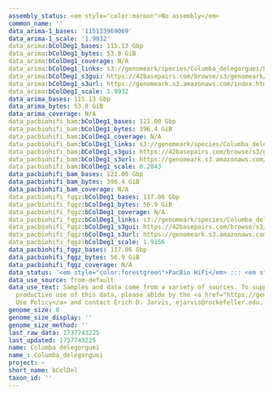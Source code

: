 ```yaml
---
assembly_status: <em style="color:maroon">No assembly</em>
common_name: ''
data_arima-1_bases: '115133969069'
data_arima-1_scale: '1.9932'
data_arima:bColDeg1_bases: 115.13 Gbp
data_arima:bColDeg1_bytes: 53.8 GiB
data_arima:bColDeg1_coverage: N/A
data_arima:bColDeg1_links: s3://genomeark/species/Columba_delegorguei/bColDeg1/genomic_data/arima/<br>
data_arima:bColDeg1_s3gui: https://42basepairs.com/browse/s3/genomeark/species/Columba_delegorguei/bColDeg1/genomic_data/arima/
data_arima:bColDeg1_s3url: https://genomeark.s3.amazonaws.com/index.html?prefix=species/Columba_delegorguei/bColDeg1/genomic_data/arima/
data_arima:bColDeg1_scale: 1.9932
data_arima_bases: 115.13 Gbp
data_arima_bytes: 53.8 GiB
data_arima_coverage: N/A
data_pacbiohifi_bam:bColDeg1_bases: 121.00 Gbp
data_pacbiohifi_bam:bColDeg1_bytes: 396.4 GiB
data_pacbiohifi_bam:bColDeg1_coverage: N/A
data_pacbiohifi_bam:bColDeg1_links: s3://genomeark/species/Columba_delegorguei/bColDeg1/genomic_data/pacbio_hifi/<br>
data_pacbiohifi_bam:bColDeg1_s3gui: https://42basepairs.com/browse/s3/genomeark/species/Columba_delegorguei/bColDeg1/genomic_data/pacbio_hifi/
data_pacbiohifi_bam:bColDeg1_s3url: https://genomeark.s3.amazonaws.com/index.html?prefix=species/Columba_delegorguei/bColDeg1/genomic_data/pacbio_hifi/
data_pacbiohifi_bam:bColDeg1_scale: 0.2843
data_pacbiohifi_bam_bases: 121.00 Gbp
data_pacbiohifi_bam_bytes: 396.4 GiB
data_pacbiohifi_bam_coverage: N/A
data_pacbiohifi_fqgz:bColDeg1_bases: 117.06 Gbp
data_pacbiohifi_fqgz:bColDeg1_bytes: 56.9 GiB
data_pacbiohifi_fqgz:bColDeg1_coverage: N/A
data_pacbiohifi_fqgz:bColDeg1_links: s3://genomeark/species/Columba_delegorguei/bColDeg1/genomic_data/pacbio_hifi/<br>
data_pacbiohifi_fqgz:bColDeg1_s3gui: https://42basepairs.com/browse/s3/genomeark/species/Columba_delegorguei/bColDeg1/genomic_data/pacbio_hifi/
data_pacbiohifi_fqgz:bColDeg1_s3url: https://genomeark.s3.amazonaws.com/index.html?prefix=species/Columba_delegorguei/bColDeg1/genomic_data/pacbio_hifi/
data_pacbiohifi_fqgz:bColDeg1_scale: 1.9156
data_pacbiohifi_fqgz_bases: 117.06 Gbp
data_pacbiohifi_fqgz_bytes: 56.9 GiB
data_pacbiohifi_fqgz_coverage: N/A
data_status: '<em style="color:forestgreen">PacBio HiFi</em> ::: <em style="color:forestgreen">Arima</em>'
data_use_source: from-default
data_use_text: Samples and data come from a variety of sources. To support fair and
  productive use of this data, please abide by the <a href="https://genome10k.soe.ucsc.edu/data-use-policies/">Data
  Use Policy</a> and contact Erich D. Jarvis, ejarvis@rockefeller.edu, with any questions.
genome_size: 0
genome_size_display: ''
genome_size_method: ''
last_raw_data: 1737743225
last_updated: 1737743225
name: Columba delegorguei
name_: Columba_delegorguei
project: ~
short_name: bColDel
taxon_id: ''
---
```

